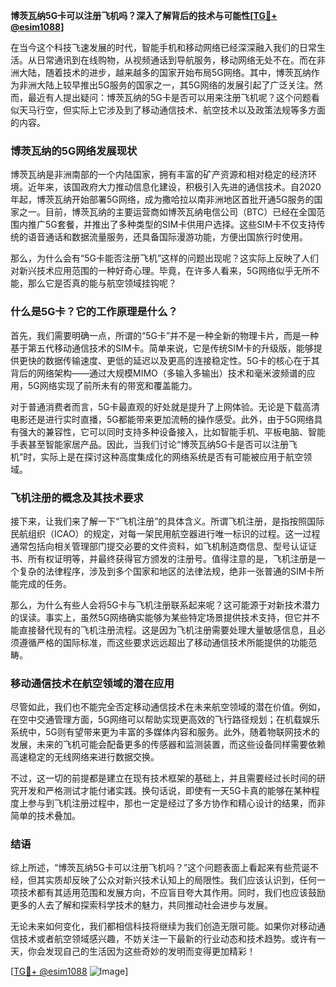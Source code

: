**博茨瓦纳5G卡可以注册飞机吗？深入了解背后的技术与可能性[[TG💪+ @esim1088](https://t.me/s/esim1088)]**

在当今这个科技飞速发展的时代，智能手机和移动网络已经深深融入我们的日常生活。从日常通讯到在线购物，从视频通话到导航服务，移动网络无处不在。而在非洲大陆，随着技术的进步，越来越多的国家开始布局5G网络。其中，博茨瓦纳作为非洲大陆上较早推出5G服务的国家之一，其5G网络的发展引起了广泛关注。然而，最近有人提出疑问：博茨瓦纳的5G卡是否可以用来注册飞机呢？这个问题看似天马行空，但实际上它涉及到了移动通信技术、航空技术以及政策法规等多方面的内容。

### 博茨瓦纳的5G网络发展现状

博茨瓦纳是非洲南部的一个内陆国家，拥有丰富的矿产资源和相对稳定的经济环境。近年来，该国政府大力推动信息化建设，积极引入先进的通信技术。自2020年起，博茨瓦纳开始部署5G网络，成为撒哈拉以南非洲地区首批开通5G服务的国家之一。目前，博茨瓦纳的主要运营商如博茨瓦纳电信公司（BTC）已经在全国范围内推广5G套餐，并推出了多种类型的SIM卡供用户选择。这些SIM卡不仅支持传统的语音通话和数据流量服务，还具备国际漫游功能，方便出国旅行时使用。

那么，为什么会有“5G卡能否注册飞机”这样的问题出现呢？这实际上反映了人们对新兴技术应用范围的一种好奇心理。毕竟，在许多人看来，5G网络似乎无所不能，那么它是否真的能与航空领域挂钩呢？

### 什么是5G卡？它的工作原理是什么？

首先，我们需要明确一点，所谓的“5G卡”并不是一种全新的物理卡片，而是一种基于第五代移动通信技术的SIM卡。简单来说，它是传统SIM卡的升级版，能够提供更快的数据传输速度、更低的延迟以及更高的连接稳定性。5G卡的核心在于其背后的网络架构——通过大规模MIMO（多输入多输出）技术和毫米波频谱的应用，5G网络实现了前所未有的带宽和覆盖能力。

对于普通消费者而言，5G卡最直观的好处就是提升了上网体验。无论是下载高清电影还是进行实时直播，5G都能带来更加流畅的操作感受。此外，由于5G网络具有强大的兼容性，它可以同时支持多种设备接入，比如智能手机、平板电脑、智能手表甚至智能家居产品。因此，当我们讨论“博茨瓦纳5G卡是否可以注册飞机”时，实际上是在探讨这种高度集成化的网络系统是否有可能被应用于航空领域。

### 飞机注册的概念及其技术要求

接下来，让我们来了解一下“飞机注册”的具体含义。所谓飞机注册，是指按照国际民航组织（ICAO）的规定，对每一架民用航空器进行唯一标识的过程。这一过程通常包括向相关管理部门提交必要的文件资料，如飞机制造商信息、型号认证证书、所有权证明等，并最终获得官方颁发的注册号。值得注意的是，飞机注册是一个复杂的法律程序，涉及到多个国家和地区的法律法规，绝非一张普通的SIM卡所能完成的任务。

那么，为什么有些人会将5G卡与飞机注册联系起来呢？这可能源于对新技术潜力的误读。事实上，虽然5G网络确实能够为某些特定场景提供技术支持，但它并不能直接替代现有的飞机注册流程。这是因为飞机注册需要处理大量敏感信息，且必须遵循严格的国际标准，而这些要求远远超出了移动通信技术所能提供的功能范畴。

### 移动通信技术在航空领域的潜在应用

尽管如此，我们也不能完全否定移动通信技术在未来航空领域的潜在价值。例如，在空中交通管理方面，5G网络可以帮助实现更高效的飞行路径规划；在机载娱乐系统中，5G则有望带来更为丰富的多媒体内容和服务。此外，随着物联网技术的发展，未来的飞机可能会配备更多的传感器和监测装置，而这些设备同样需要依赖高速稳定的无线网络来进行数据交换。

不过，这一切的前提都是建立在现有技术框架的基础上，并且需要经过长时间的研究开发和严格测试才能付诸实践。换句话说，即使有一天5G卡真的能够在某种程度上参与到飞机注册过程中，那也一定是经过了多方协作和精心设计的结果，而非简单的技术叠加。

### 结语

综上所述，“博茨瓦纳5G卡可以注册飞机吗？”这个问题表面上看起来有些荒诞不经，但其实质却反映了公众对新兴技术认知上的局限性。我们应该认识到，任何一项技术都有其适用范围和发展方向，不应盲目夸大其作用。同时，我们也应该鼓励更多的人去了解和探索科学技术的魅力，共同推动社会进步与发展。

无论未来如何变化，我们都相信科技将继续为我们创造无限可能。如果你对移动通信技术或者航空领域感兴趣，不妨关注一下最新的行业动态和技术趋势。或许有一天，你会发现自己的生活因为这些奇妙的发明而变得更加精彩！

[[TG💪+ @esim1088](https://t.me/s/esim1088) ![Image](https://i.postimg.cc/4NQfJmqS/Snipaste-2025-05-13-00-14-12.png)]